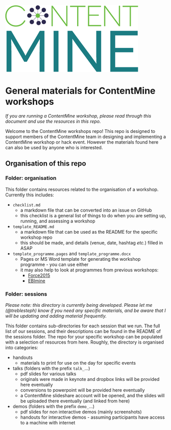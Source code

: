 ![ContentMine logo](https://raw.githubusercontent.com/ContentMine/assets/master/png/Content_mine(small).png)

# General materials for ContentMine workshops

*If you are running a ContentMine workshop, please read through this document and use the resources in this repo.*

Welcome to the ContentMine workshops repo! This repo is designed to support members of the ContentMine team in designing and implementing a ContentMine workshop or hack event. However the materials found here can also be used by anyone who is interested.

## Organisation of this repo

### Folder: organisation

This folder contains resources related to the organisation of a workshop. Currently this includes:
- `checklist.md`
  - a markdown file that can be converted into an issue on GitHub
  - this checklist is a general list of things to do when you are setting up, running, and assessing a workshop
- `template_README.md`
  - a markdown file that can be used as the README for the specific workshop repo
  - this should be made, and details (venue, date, hashtag *etc.*) filled in ASAP
- `template_programme.pages` and `template_programme.docx`
  - Pages or MS Word template for generating the workshop programme - you can use either
  - it may also help to look at programmes from previous workshops:
    - [Force2015](https://github.com/ContentMine/force2015_workshop/raw/master/info/force15programme.pdf)
    - [EBImine](https://github.com/ContentMine/ebi_workshop_20141006/raw/master/info/EBI_programme.pdf)

### Folder: sessions

*Please note: this directory is currently being developed. Please let me (@treblesteph) know if you need any specific materials, and be aware that I will be updating and adding material frequently.*

This folder contains sub-directories for each session that we run. The full list of our sessions, and their descriptions can be found in the README of the sessions folder. The repo for your specific workshop can be populated with a selection of resources from here. Roughly, the directory is organised into categories:

- handouts
  - materials to print for use on the day for specific events
- talks (folders with the prefix `talk_`...)
  - pdf slides for various talks
  - originals were made in keynote and dropbox links will be provided here eventually
  - conversions to powerpoint will be provided here eventually
  - a ContentMine slideshare account will be opened, and the slides will be uploaded there eventually (and linked from here)
- demos (folders with the prefix `demo_`...)
  - pdf slides for non interactive demos (mainly screenshots)
  - handouts for interactive demos - assuming participants have access to a machine with internet
